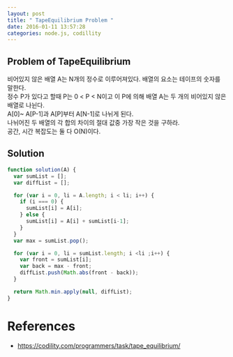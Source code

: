 ```yaml
---
layout: post
title: " TapeEquilibrium Problem "
date: 2016-01-11 13:57:28
categories: node.js, codillity
---
```


## Problem of TapeEquilibrium  
비어있지 않은 배열 A는 N개의 정수로 이루어져있다.  배열의 요소는 테이프의 숫자를 말한다.   
정수 P가 있다고 할때 P는 0 < P < N이고 이 P에 의해 배열 A는 두 개의 비어있지 않은 배열로 나뉜다.  
A[0]~ A[P-1]과 A[P]부터 A[N-1]로 나뉘게 된다.  
나뉘어진 두 배열의 각 합의 차이의 절대 값중 가장 작은 것을 구하라.   
공간, 시간 복잡도는 둘 다 O(N)이다.  

## Solution  

```javascript
function solution(A) {
  var sumList = [];
  var diffList = [];

  for (var i = 0, li = A.length; i < li; i++) {
    if (i === 0) {
      sumList[i] = A[i];   
    } else {
      sumList[i] = A[i] + sumList[i-1];   
    }
  }
  var max = sumList.pop();

  for (var i = 0, li = sumList.length; i <li ;i++) {
    var front = sumList[i];
    var back = max - front;
    diffList.push(Math.abs(front - back));
  }

  return Math.min.apply(null, diffList);
}

```

# References  
- https://codility.com/programmers/task/tape_equilibrium/
